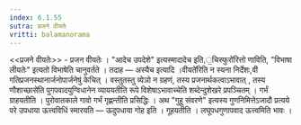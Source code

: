 ```yaml
---
index: 6.1.55
sutra: प्रजने वीयतेः
vritti: balamanorama
---
```


<<प्रजने वीयतेः>> - प्रजन वीयतेः । "आदेच उपदेशे" इत्यस्मादादेच इति,॒चिस्फुरो॑रित्तो णाविति, "विभाषा लीयतेः" इत्यतो विभाषेति चानुवर्तते । तदाह  —  अस्यैच इत्यादि ।वीयते॑रिति न स्यना निर्देशः,वी गतिप्रजनस्थानार्जनोपार्जनेषु॑ केचित् । वस्तुतस्तु व्येञो न ग्रहणं, तस्य प्रजनार्थकत्वाऽभावात् , तस्य णौशाच्छासे॑ति पुगपवादयुग्विधानेन व्याययतीति रूपे विशेषाऽभावाच्चेति शब्देन्दुशेखरे प्रपञ्चितम् । गर्भं ग्राहयतीति । पुरोवातकाले गावो गर्भं गृह्णन्तीति प्रसिद्धिः । अथ "गुहू संवरणे" इत्यस्य गुणनिमित्तेऽजादौ प्रत्यये परे उपधाया ऊत्त्वविधिं स्मारयति —  ऊदुपधाया गोह इति । गूहयतीति । लघूपधगुणापवाद ऊत्त्वमिति भावः ।